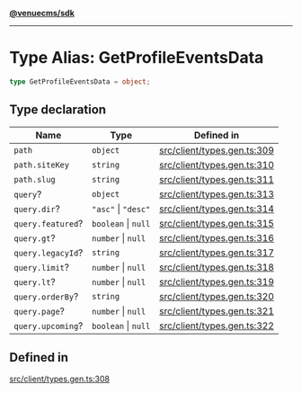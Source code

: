 [**@venuecms/sdk**](../Index.md)

***

# Type Alias: GetProfileEventsData

```ts
type GetProfileEventsData = object;
```

## Type declaration

| Name | Type | Defined in |
| ------ | ------ | ------ |
| `path` | `object` | [src/client/types.gen.ts:309](https://github.com/venuecms/sdk/blob/5b8937f1771d31bef01a3652bf48054570abcbdb/src/client/types.gen.ts#L309) |
| `path.siteKey` | `string` | [src/client/types.gen.ts:310](https://github.com/venuecms/sdk/blob/5b8937f1771d31bef01a3652bf48054570abcbdb/src/client/types.gen.ts#L310) |
| `path.slug` | `string` | [src/client/types.gen.ts:311](https://github.com/venuecms/sdk/blob/5b8937f1771d31bef01a3652bf48054570abcbdb/src/client/types.gen.ts#L311) |
| `query`? | `object` | [src/client/types.gen.ts:313](https://github.com/venuecms/sdk/blob/5b8937f1771d31bef01a3652bf48054570abcbdb/src/client/types.gen.ts#L313) |
| `query.dir`? | `"asc"` \| `"desc"` | [src/client/types.gen.ts:314](https://github.com/venuecms/sdk/blob/5b8937f1771d31bef01a3652bf48054570abcbdb/src/client/types.gen.ts#L314) |
| `query.featured`? | `boolean` \| `null` | [src/client/types.gen.ts:315](https://github.com/venuecms/sdk/blob/5b8937f1771d31bef01a3652bf48054570abcbdb/src/client/types.gen.ts#L315) |
| `query.gt`? | `number` \| `null` | [src/client/types.gen.ts:316](https://github.com/venuecms/sdk/blob/5b8937f1771d31bef01a3652bf48054570abcbdb/src/client/types.gen.ts#L316) |
| `query.legacyId`? | `string` | [src/client/types.gen.ts:317](https://github.com/venuecms/sdk/blob/5b8937f1771d31bef01a3652bf48054570abcbdb/src/client/types.gen.ts#L317) |
| `query.limit`? | `number` \| `null` | [src/client/types.gen.ts:318](https://github.com/venuecms/sdk/blob/5b8937f1771d31bef01a3652bf48054570abcbdb/src/client/types.gen.ts#L318) |
| `query.lt`? | `number` \| `null` | [src/client/types.gen.ts:319](https://github.com/venuecms/sdk/blob/5b8937f1771d31bef01a3652bf48054570abcbdb/src/client/types.gen.ts#L319) |
| `query.orderBy`? | `string` | [src/client/types.gen.ts:320](https://github.com/venuecms/sdk/blob/5b8937f1771d31bef01a3652bf48054570abcbdb/src/client/types.gen.ts#L320) |
| `query.page`? | `number` \| `null` | [src/client/types.gen.ts:321](https://github.com/venuecms/sdk/blob/5b8937f1771d31bef01a3652bf48054570abcbdb/src/client/types.gen.ts#L321) |
| `query.upcoming`? | `boolean` \| `null` | [src/client/types.gen.ts:322](https://github.com/venuecms/sdk/blob/5b8937f1771d31bef01a3652bf48054570abcbdb/src/client/types.gen.ts#L322) |

## Defined in

[src/client/types.gen.ts:308](https://github.com/venuecms/sdk/blob/5b8937f1771d31bef01a3652bf48054570abcbdb/src/client/types.gen.ts#L308)
